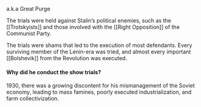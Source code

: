 a.k.a Great Purge

The trials were held against Stalin’s political enemies, such as the [[Trotskyists]] and those involved with the [[Right Opposition]] of the Communist Party. 

The trials were shams that led to the execution of most defendants. Every surviving member of the Lenin-era was tried, and almost every important [[Bolshevik]] from the Revolution was executed. 

#### Why did he conduct the show trials?
1930, there was a growing discontent for his mismanagement of the Soviet economy, leading to mass famines, poorly executed industrialization, and farm collectivization.